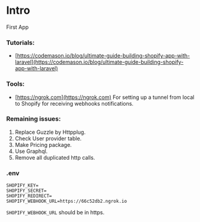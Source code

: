 # Intro
First App

### Tutorials:
- [https://codemason.io/blog/ultimate-guide-building-shopify-app-with-laravel](https://codemason.io/blog/ultimate-guide-building-shopify-app-with-laravel)

### Tools:
- [https://ngrok.com](https://ngrok.com)
For setting up a tunnel from local to Shopify for receiving webhooks notifications.

### Remaining issues:
1. Replace Guzzle by Httpplug.
2. Check User provider table.
3. Make Pricing package.
4. Use Graphql.
5. Remove all duplicated http calls. 

### .env

```
SHOPIFY_KEY=
SHOPIFY_SECRET=
SHOPIFY_REDIRECT=
SHOPIFY_WEBHOOK_URL=https://66c52db2.ngrok.io
```

``SHOPIFY_WEBHOOK_URL`` should be in https. 
